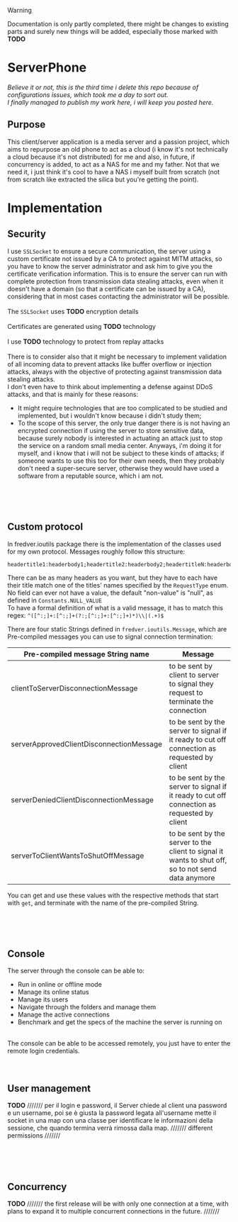 
> [!WARNING]
> Documentation is only partly completed, there might be changes to existing parts and surely new things will be added, especially those marked with **TODO**

# ServerPhone
_Believe it or not, this is the third time i delete this repo because of configurations issues, which took me a day to sort out.<br>
I finally managed to publish my work here, i will keep you posted here._

## Purpose
This client/server application is a media server and a passion project, which aims to repurpose an old phone to act as a cloud (i know it's not technically a cloud because it's not distributed) for me and also, in future, if concurrency is added, to act as a NAS for me and my father. Not that we need it, i just think it's cool to have a NAS i myself built from scratch (not from scratch like extracted the silica but you're getting the point).

# Implementation

## Security

I use `SSLSocket` to ensure a secure communication, the server using a custom certificate not issued by a CA to protect against MITM attacks, so you have to know the server administrator and ask him to give you the certificate verification information. This is to ensure the server can run with complete protection from transmission data stealing attacks, even when it doesn't have a domain (so that a certificate can be issued by a CA), considering that in most cases contacting the administrator will be possible.<br>
<br>
The `SSLSocket` uses **TODO** encryption details<br>
<br>
Certificates are generated using **TODO** technology<br>
<br>
I use **TODO** technology to protect from replay attacks<br>
<br>
There is to consider also that it might be necessary to implement validation of all incoming data to prevent attacks like buffer overflow or injection attacks, always with the objective of protecting against transmission data stealing attacks.<bt>
<br>
I don't even have to think about implementing a defense against DDoS attacks, and that is mainly for these reasons:
  - It might require technologies that are too complicated to be studied and implemented, but i wouldn't know because i didn't study them;
  - To the scope of this server, the only true danger there is is not having an encrypted connection if using the server to store sensitive data, because surely nobody is interested in actuating an attack just to stop the service on a random small media center. Anyways, i'm doing it for myself, and i know that i will not be subject to these kinds of attacks; if someone wants to use this too for their own needs, then they probably don't need a super-secure server, otherwise they would have used a software from a reputable source, which i am not.


<br>
<br>
<br>

## Custom protocol
In fredver.ioutils package there is the implementation of the classes used for my own protocol. Messages roughly follow this structure:
```
headertitle1:headerbody1;headertitle2:headerbody2;headertitleN:headerbodyN|rawdata
```
There can be as many headers as you want, but they have to each have their title match one of the titles' names specified by the ```RequestType``` enum. No field can ever not have a value, the default "non-value" is "null", as defined in `Constants.NULL_VALUE` <br>
To have a formal definition of what is a valid message, it has to match this regex: `^([^:;]+:[^:;]+(?:;[^:;]+:[^:;]+)*)\\|(.+)$`

There are four static Strings defined in `fredver.ioutils.Message`, which are Pre-compiled messages you can use to signal connection termination:

| Pre-compiled message String name | Message  |
| ------------- | ------------- |
| clientToServerDisconnectionMessage  | to be sent by client to server to signal they request to terminate the connection  |
| serverApprovedClientDisconnectionMessage  | to be sent by the server to signal if it ready to cut off connection as requested by client  |
| serverDeniedClientDisconnectionMessage | to be sent by the server to signal if it ready to cut off connection as requested by client |
| serverToClientWantsToShutOffMessage | to be sent by the server to the client to signal it wants to shut off, so to not send data anymore |

You can get and use these values with the respective methods that start with `get`, and terminate with the name of the pre-compiled String.


<br>
<br>
<br>

## Console
The server through the console can be able to:
  - Run in online or offline mode
  - Manage its online status
  - Manage its users
  - Navigate through the folders and manage them
  - Manage the active connections
  - Benchmark and get the specs of the machine the server is running on
<br>
The console can be able to be accessed remotely, you just have to enter the remote login credentials.



<br>
<br>
<br>


## User management
**TODO**
///////
per il login e password, il Server chiede al client una password e un username, poi se è giusta la password legata all'username mette il socket in una map con una classe per identificare le informazioni della sessione, che quando termina verrà rimossa dalla map.
///////
different permissions
///////


<br>
<br>
<br>


## Concurrency
**TODO**
///////
the first release will be with only one connection at a time, with plans to expand it to multiple concurrent connections in the future.
///////

